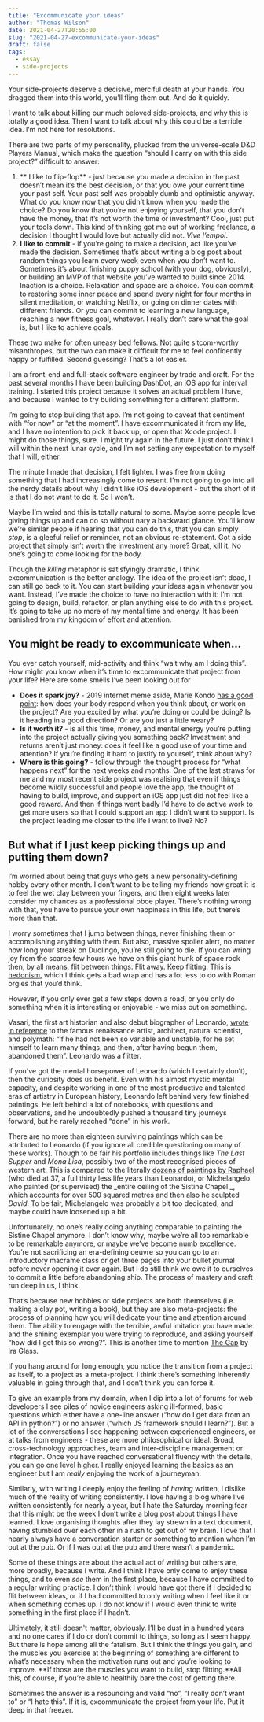 ```yaml
---
title: "Excommunicate your ideas"
author: "Thomas Wilson"
date: 2021-04-27T20:55:00
slug: "2021-04-27-excommunicate-your-ideas"
draft: false
tags:
  - essay
  - side-projects
---
```


Your side-projects deserve a decisive, merciful death at your hands. You dragged them into this world, you’ll fling them out. And do it quickly.

I want to talk about killing our much beloved side-projects, and why this is totally a good idea. Then I want to talk about why this could be a terrible idea. I’m not here for resolutions.

There are two parts of my personality, plucked from the universe-scale D&D Players Manual, which make the question “should I carry on with this side project?” difficult to answer:

1. ** I like to flip-flop** - just because you made a decision in the past doesn’t mean it’s the best decision, or that you owe your current time your past self. Your past self was probably dumb and optimistic anyway. What do you know now that you didn’t know when you made the choice? Do you know that you’re not enjoying yourself, that you don’t have the money, that it’s not worth the time or investment? Cool, just put your tools down. This kind of thinking got me out of working freelance, a decision I thought I would love but actually did not. _Vive l’empoi_.
2. **I like to commit** - if you’re going to make a decision, act like you’ve made the decision. Sometimes that’s about writing a blog post about random things you learn every week even when you don’t want to. Sometimes it’s about finishing puppy school (with your dog, obviously), or building an MVP of that website you’ve wanted to build since 2014. Inaction is a choice. Relaxation and space are a choice. You can commit to restoring some inner peace and spend every night for four months in silent meditation, or watching Netflix, or going on dinner dates with different friends. Or you can commit to learning a new language, reaching a new fitness goal, whatever. I really don’t care what the goal is, but I like to achieve goals.

These two make for often uneasy bed fellows. Not quite sitcom-worthy misanthropes, but the two can make it difficult for me to feel confidently happy or fulfilled. Second guessing? That’s a lot easier.

I am a front-end and full-stack software engineer by trade and craft. For the past several months I have been building DashDot, an iOS app for interval training. I started this project because it solves an actual problem I have, and because I wanted to try building something for a different platform.

I’m going to stop building that app. I’m not going to caveat that sentiment with “for now” or “at the moment”. I have excommunicated it from my life, and I have no intention to pick it back up, or open that Xcode project. I might do those things, sure. I might try again in the future. I just don’t think I will within the next lunar cycle, and I’m not setting any expectation to myself that I will, either.

The minute I made that decision, I felt lighter. I was free from doing something that I had increasingly come to resent. I’m not going to go into all the nerdy details about why I didn’t like iOS development - but the short of it is that I do not want to do it. So I won’t.

Maybe I’m weird and this is totally natural to some. Maybe some people love giving things up and can do so without nary a backward glance. You’ll know we’re similar people if hearing that you can do this, that you can simply _stop_, is a gleeful relief or reminder, not an obvious re-statement. Got a side project that simply isn’t worth the investment any more? Great, kill it. No one’s going to come looking for the body.

Though the _killing_ metaphor is satisfyingly dramatic, I think excommunication is the better analogy. The idea of the project isn’t dead, I can still go back to it. You can start building your ideas again whenever you want. Instead, I’ve made the choice to have no interaction with it: I’m not going to design, build, refactor, or plan anything else to do with this project. It’s going to take up no more of my mental time and energy. It has been banished from my kingdom of effort and attention.

## You might be ready to excommunicate when…

You ever catch yourself, mid-activity and think “wait why am I doing this”. How might you know when it’s time to excommunicate that project from your life? Here are some smells I’ve been looking out for

- **Does it spark joy?** - 2019 internet meme aside, Marie Kondo [has a good point](https://www.youtube.com/watch?v=9AvWs2X-bEA): how does your body respond when you think about, or work on the project? Are you excited by what you’re doing or could be doing? Is it heading in a good direction? Or are you just a little weary?
- **Is it worth it?** - is all this time, money, and mental energy you’re putting into the project actually giving you something back? Investment and returns aren’t just money: does it feel like a good use of your time and attention? If you’re finding it hard to justify to yourself, think about why?
- **Where is this going?** - follow through the thought process for “what happens next” for the next weeks and months. One of the last straws for me and my most recent side project was realising that even if things become wildly successful and people love the app, the thought of having to build, improve, and support an iOS app just did not feel like a good reward. And then if things went badly I’d have to do active work to get more users so that I could support an app I didn’t want to support. Is the project leading me closer to the life I want to live? No?

## But what if I just keep picking things up and putting them down?

I’m worried about being that guys who gets a new personality-defining hobby every other month. I don’t want to be telling my friends how great it is to feel the wet clay between your fingers, and then eight weeks later consider my chances as a professional oboe player. There’s nothing wrong with that, you have to pursue your own happiness in this life, but there’s more than that.

I worry sometimes that I jump between things, never finishing them or accomplishing anything with them. But also, massive spoiler alert, no matter how long your streak on Duolingo, you’re still going to die. If you can wring joy from the scarce few hours we have on this giant hunk of space rock then, by all means, flit between things. Flit away. Keep flitting. This is [hedonism](https://plato.stanford.edu/entries/hedonism/), which I think gets a bad wrap and has a lot less to do with Roman orgies that you’d think.

However, if you only ever get a few steps down a road, or you only do something when it is interesting or enjoyable - we miss out on something.

Vasari, the first art historian and also debut biographer of Leonardo, [wrote in reference](https://academic.oup.com/brain/article/142/6/1842/5492606) to the famous renaissance artist, architect, natural scientist, and polymath: “if he had not been so variable and unstable, for he set himself to learn many things, and then, after having begun them, abandoned them”. Leonardo was a flitter.

If you’ve got the mental horsepower of Leonardo (which I certainly don’t), then the curiosity does us benefit. Even with his almost mystic mental capacity, and despite working in one of the most productive and talented eras of artistry in European history, Leonardo left behind very few finished paintings. He left behind a lot of notebooks, with questions and observations, and he undoubtedly pushed a thousand tiny journeys forward, but he rarely reached “done” in his work.

There are no more than eighteen surviving paintings which can be attributed to Leonardo (if you ignore all credible questioning on many of these works). Though to be fair his portfolio includes things like _The Last Supper_ and _Mona Lisa_, possibly two of the most recognised pieces of western art. This is compared to the literally [dozens of paintings by Raphael](https://en.wikipedia.org/wiki/List_of_paintings_by_Raphael) (who died at 37, a full thirty less life years than Leonardo), or Michelangelo who painted (or supervised) the _entire ceiling of the Sistine Chapel _, which accounts for over 500 squared metres and then also he sculpted _David_. To be fair, Michelangelo was probably a bit too dedicated, and maybe could have loosened up a bit.

Unfortunately, no one’s really doing anything comparable to painting the Sistine Chapel anymore. I don’t know why, maybe we’re all too remarkable to be remarkable anymore, or maybe we’ve become numb excellence. You’re not sacrificing an era-defining oeuvre so you can go to an introductory macrame class or get three pages into your bullet journal before never opening it ever again. But I do still think we owe it to ourselves to commit a little before abandoning ship. The process of mastery and craft run deep in us, I think.

That’s because new hobbies or side projects are both themselves (i.e. making a clay pot, writing a book), but they are also meta-projects: the process of planning how you will dedicate your time and attention around them. The ability to engage with the terrible, awful imitation you have made and the shining exemplar you were trying to reproduce, and asking yourself “how did I get this so wrong?”. This is another time to mention [The Gap](https://vimeo.com/85040589) by Ira Glass.

If you hang around for long enough, you notice the transition from a project as itself, to a project as a meta-project. I think there’s something inherently valuable in going through that, and I don’t think you can force it.

To give an example from my domain, when I dip into a lot of forums for web developers I see piles of novice engineers asking ill-formed, basic questions which either have a one-line answer (“how do I get data from an API in python?”) or no answer (“which JS framework should I learn?”). But a lot of the conversations I see happening between experienced engineers, or at talks from engineers - these are more philosophical or ideal. Broad, cross-technology approaches, team and inter-discipline management or integration. Once you have reached conversational fluency with the details, you can go one level higher. I really enjoyed learning the basics as an engineer but I am _really_ enjoying the work of a journeyman.

Similarly, with writing I deeply enjoy the feeling of _having_ written, I dislike much of the reality of writing consistently. I love having a blog where I’ve written consistently for nearly a year, but I hate the Saturday morning fear that this might be the week I don’t write a blog post about things I have learned. I love organising thoughts after they lay strewn in a text document, having stumbled over each other in a rush to get out of my brain. I love that I nearly always have a conversation starter or something to mention when I’m out at the pub. Or if I was out at the pub and there wasn’t a pandemic.

Some of these things are about the actual act of writing but others are, more broadly, because I write. And I think I have only come to enjoy these things, and to even _see_ them in the first place, because I have committed to a regular writing practice. I don’t think I would have got there if I decided to flit between ideas, or if I had committed to only writing when I feel like it or when something comes up. I do not know if I would even think to write something in the first place if I hadn’t.

Ultimately, it still doesn't matter, obviously. I’ll be dust in a hundred years and no one cares if I do or don’t commit to things, so long as I seem happy. But there is hope among all the fatalism. But I think the things you gain, and the muscles you exercise at the beginning of something are different to what’s necessary when the motivation runs out and you’re looking to improve. **If those are the muscles you want to build, stop flitting.**All this, of course, if you’re able to healthily bare the cost of getting there.

Sometimes the answer is a resounding and valid “no”, “I really don’t want to” or “I hate this”. If it is, excommunicate the project from your life. Put it deep in that freezer.
